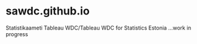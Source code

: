 # sawdc.github.io
Statistikaameti Tableau WDC/Tableau WDC for Statistics Estonia
...work in progress
